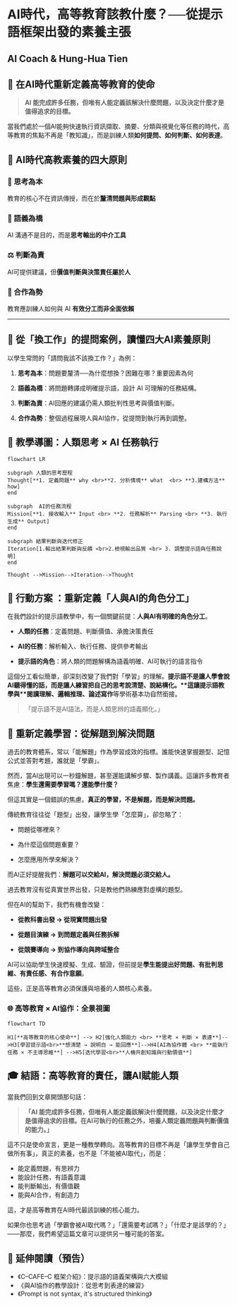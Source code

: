 # AI時代，高等教育該教什麼？──從提示語框架出發的素養主張
## AI Coach & Hung-Hua Tien



## 🧭 在AI時代重新定義高等教育的使命

> **AI 能完成許多任務，但唯有人能定義該解決什麼問題，以及決定什麼才是值得追求的目標。**

當我們處於一個AI能夠快速執行資訊擷取、摘要、分類與視覺化等任務的時代，高等教育的焦點不再是「教知識」，而是訓練人類**如何提問、如何判斷、如何表達**。

## 🎯 AI時代高教素養的四大原則

### 🧠 思考為本

教育的核心不在資訊傳授，而在於**釐清問題與形成觀點**

### 🌉 語義為橋

AI 溝通不是目的，而是**思考輸出的中介工具**

### ⚖️ 判斷為責

AI可提供建議，但**價值判斷與決策責任屬於人**

### 🤝 合作為勢

教育應訓練人如何與 AI **有效分工而非全面依賴**

------------------------------------------------------------------------

## 🧠 從「換工作」的提問案例，讀懂四大AI素養原則

以學生常問的「請問我該不該換工作？」為例：

1.  **思考為本**：問題要釐清──為什麼想換？困難在哪？重要因素為何

2.  **語義為橋**：將問題轉譯成明確提示語，設計 AI 可理解的任務結構。

3.  **判斷為責**：AI回應的建議仍需人類批判性思考與價值判斷。

4.  **合作為勢**：整個過程展現人與AI協作，從提問到執行再到調整。

## 🧰 教學導圖：人類思考 × AI 任務執行

``` mermaid
flowchart LR

subgraph 人類的思考歷程
Thought[**1. 定義問題** why <br>**2. 分析情境** what  <br> **3.建構方法** how]
end

subgraph  AI的任務流程
Mission[**1. 接收輸入** Input <br> **2. 任務解析** Parsing <br> **3. 執行生成** Output]
end

subgraph 結果判斷與迭代修正
Iteration[1.輸出結果判斷與反饋 <br>2.檢視輸出品質 <br> 3. 調整提示語與任務說明]
end

Thought -->Mission-->Iteration-->Thought
```

## **👥 行動方案 ：重新定義「人與AI的角色分工」**

在我們設計的提示語教學中，有一個關鍵前提：**人與AI有明確的角色分工**。

-   **人類的任務**：定義問題、判斷價值、承擔決策責任

-   **AI的任務**：解析輸入、執行任務、提供參考輸出

-   **提示語的角色**：將人類的問題解構為語義明確、AI可執行的語言指令

這個分工看似簡單，卻深刻改變了我們對「學習」的理解。**提示語不是讓人學會說AI聽得懂的話，而是讓人練習把自己的思考說清楚、說結構化。\**這讓提示語教學與\**閱讀理解、邏輯推理、論述寫作**等學術基本功自然銜接。

> 「提示語不是AI語法，而是人類思辨的語義顯化。」

## **🧮 重新定義學習：從解題到解決問題**

過去的教育體系，常以「能解題」作為學習成效的指標。誰能快速掌握題型、記憶公式並答對考題，誰就是「學霸」。

然而，當AI出現可以一秒鐘解題，甚至還能講解步驟、製作講義。這讓許多教育者焦慮：**學生還需要學習嗎？還能學什麼？**

但這其實是一個錯誤的焦慮。**真正的學習，不是解題，而是解決問題。**

傳統教育往往從「題型」出發，讓學生學「怎麼算」，卻忽略了：

-   問題從哪裡來？

-   為什麼這個問題重要？

-   怎麼應用所學來解決？

而AI正好提醒我們：**解題可以交給AI，解決問題必須交給人。**

過去教育沒有從真實世界出發，只是教他們熟練應對虛構的題型。

但在AI的幫助下，我們有機會改變：

-   **從教科書出發 → 從現實問題出發**

-   **從題目演練 → 到問題定義與任務拆解**

-   **從競賽導向 → 到協作導向與跨域整合**

AI可以協助學生快速模擬、生成、驗證，但前提是**學生能提出好問題、有批判思維、有責任感、有合作意願**。

這些，正是高等教育必須保護與培養的人類核心素養。

### **🌐 高等教育 × AI協作：全景視圖**

```mermaid
flowchart TD

H1[**高等教育的核心使命**] --> H2[強化人類能力 <br> **思考 × 判斷 × 表達**]-->H3[學習提示語<br>**想清楚 → 說明白 → 能回應**]-->H4[AI為協作體 <br> **能執行任務 × 不主導思維**] -->H5[迭代學習<br>**人機共創知識與行動價值**]
```

## **🎓 結語：高等教育的責任，讓AI賦能人類**

當我們回到文章開頭那句話：

> **「AI 能完成許多任務，但唯有人能定義該解決什麼問題，以及決定什麼才是值得追求的目標。在AI可執行的任務之外，培養人類定義問題與判斷價值的能力。」**

這不只是使命宣言，更是一種教學轉向。高等教育的目標不再是「讓學生學會自己做所有事」，真正的素養，也不是「不能被AI取代」，而是：

-   能定義問題，有思辨力
-   能設計任務，有語義意識
-   能判斷輸出，有價值觀
-   能與AI合作，有創造力

這，才是高等教育在AI時代最該訓練的核心能力。

如果你也思考過「學霸會被AI取代嗎？」「還需要考試嗎？」「什麼才是該學的？」——那麼，我們希望這篇文章可以提供另一種可能的答案。

## **📢 延伸閱讀（預告）**

-   《C–CAFE–C 框架介紹》：提示語的語義架構與六大模組
-   《與AI協作的教學設計：從思考到表達的練習》
-   《Prompt is not syntax, it's structured thinking》
